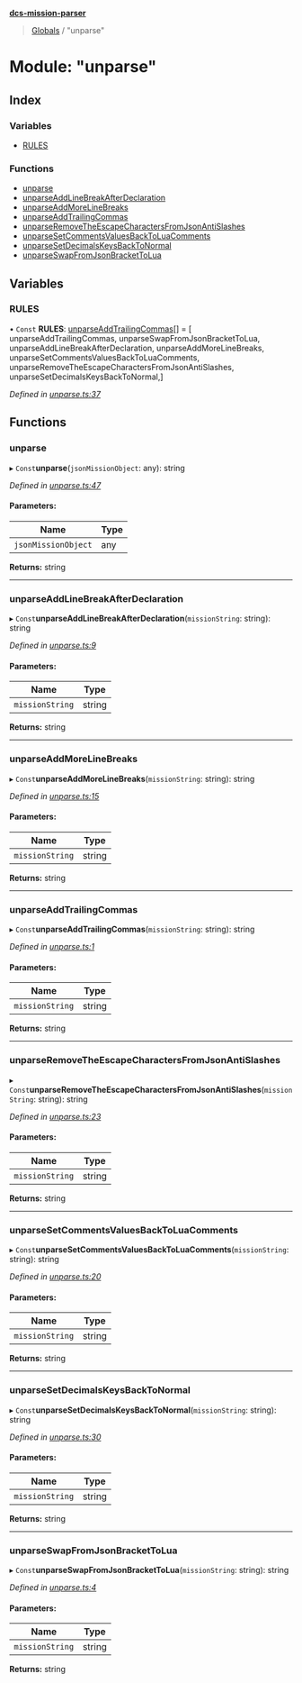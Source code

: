 **[dcs-mission-parser](../README.md)**

> [Globals](../globals.md) / "unparse"

# Module: "unparse"

## Index

### Variables

* [RULES](_unparse_.md#rules)

### Functions

* [unparse](_unparse_.md#unparse)
* [unparseAddLineBreakAfterDeclaration](_unparse_.md#unparseaddlinebreakafterdeclaration)
* [unparseAddMoreLineBreaks](_unparse_.md#unparseaddmorelinebreaks)
* [unparseAddTrailingCommas](_unparse_.md#unparseaddtrailingcommas)
* [unparseRemoveTheEscapeCharactersFromJsonAntiSlashes](_unparse_.md#unparseremovetheescapecharactersfromjsonantislashes)
* [unparseSetCommentsValuesBackToLuaComments](_unparse_.md#unparsesetcommentsvaluesbacktoluacomments)
* [unparseSetDecimalsKeysBackToNormal](_unparse_.md#unparsesetdecimalskeysbacktonormal)
* [unparseSwapFromJsonBracketToLua](_unparse_.md#unparseswapfromjsonbrackettolua)

## Variables

### RULES

• `Const` **RULES**: [unparseAddTrailingCommas](_unparse_.md#unparseaddtrailingcommas)[] = [ unparseAddTrailingCommas, unparseSwapFromJsonBracketToLua, unparseAddLineBreakAfterDeclaration, unparseAddMoreLineBreaks, unparseSetCommentsValuesBackToLuaComments, unparseRemoveTheEscapeCharactersFromJsonAntiSlashes, unparseSetDecimalsKeysBackToNormal,]

*Defined in [unparse.ts:37](https://github.com/Ked57/dcs-mission-parser/blob/ba0294c/src/unparse.ts#L37)*

## Functions

### unparse

▸ `Const`**unparse**(`jsonMissionObject`: any): string

*Defined in [unparse.ts:47](https://github.com/Ked57/dcs-mission-parser/blob/ba0294c/src/unparse.ts#L47)*

#### Parameters:

Name | Type |
------ | ------ |
`jsonMissionObject` | any |

**Returns:** string

___

### unparseAddLineBreakAfterDeclaration

▸ `Const`**unparseAddLineBreakAfterDeclaration**(`missionString`: string): string

*Defined in [unparse.ts:9](https://github.com/Ked57/dcs-mission-parser/blob/ba0294c/src/unparse.ts#L9)*

#### Parameters:

Name | Type |
------ | ------ |
`missionString` | string |

**Returns:** string

___

### unparseAddMoreLineBreaks

▸ `Const`**unparseAddMoreLineBreaks**(`missionString`: string): string

*Defined in [unparse.ts:15](https://github.com/Ked57/dcs-mission-parser/blob/ba0294c/src/unparse.ts#L15)*

#### Parameters:

Name | Type |
------ | ------ |
`missionString` | string |

**Returns:** string

___

### unparseAddTrailingCommas

▸ `Const`**unparseAddTrailingCommas**(`missionString`: string): string

*Defined in [unparse.ts:1](https://github.com/Ked57/dcs-mission-parser/blob/ba0294c/src/unparse.ts#L1)*

#### Parameters:

Name | Type |
------ | ------ |
`missionString` | string |

**Returns:** string

___

### unparseRemoveTheEscapeCharactersFromJsonAntiSlashes

▸ `Const`**unparseRemoveTheEscapeCharactersFromJsonAntiSlashes**(`missionString`: string): string

*Defined in [unparse.ts:23](https://github.com/Ked57/dcs-mission-parser/blob/ba0294c/src/unparse.ts#L23)*

#### Parameters:

Name | Type |
------ | ------ |
`missionString` | string |

**Returns:** string

___

### unparseSetCommentsValuesBackToLuaComments

▸ `Const`**unparseSetCommentsValuesBackToLuaComments**(`missionString`: string): string

*Defined in [unparse.ts:20](https://github.com/Ked57/dcs-mission-parser/blob/ba0294c/src/unparse.ts#L20)*

#### Parameters:

Name | Type |
------ | ------ |
`missionString` | string |

**Returns:** string

___

### unparseSetDecimalsKeysBackToNormal

▸ `Const`**unparseSetDecimalsKeysBackToNormal**(`missionString`: string): string

*Defined in [unparse.ts:30](https://github.com/Ked57/dcs-mission-parser/blob/ba0294c/src/unparse.ts#L30)*

#### Parameters:

Name | Type |
------ | ------ |
`missionString` | string |

**Returns:** string

___

### unparseSwapFromJsonBracketToLua

▸ `Const`**unparseSwapFromJsonBracketToLua**(`missionString`: string): string

*Defined in [unparse.ts:4](https://github.com/Ked57/dcs-mission-parser/blob/ba0294c/src/unparse.ts#L4)*

#### Parameters:

Name | Type |
------ | ------ |
`missionString` | string |

**Returns:** string
